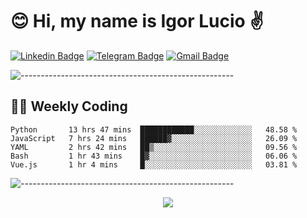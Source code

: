 # :blush: Hi, my name is Igor Lucio :v:

[![Linkedin Badge](https://img.shields.io/badge/-LinkedIn-blue?style=flat-square&logo=Linkedin&logoColor=white&link=https://www.linkedin.com/in/igor-lucio-alves/)](https://www.linkedin.com/in/igor-lucio-alves/)
[![Telegram Badge](https://img.shields.io/badge/-Telegram-1ca0f1?style=flat-square&labelColor=1ca0f1&logo=telegram&logoColor=white&link=https://t.me/iguit0)](https://t.me/iguit0)
[![Gmail Badge](https://img.shields.io/badge/-Gmail-c14438?style=flat-square&logo=Gmail&logoColor=white&link=mailto:igorsk89@gmail.com)](mailto:igorsk89@gmail.com)

![-----------------------------------------------------](https://raw.githubusercontent.com/andreasbm/readme/master/assets/lines/colored.png)

## :man_technologist: Weekly Coding
<!--START_SECTION:waka-->
```text
Python       13 hrs 47 mins  ████████████░░░░░░░░░░░░░   48.58 % 
JavaScript   7 hrs 24 mins   ██████▓░░░░░░░░░░░░░░░░░░   26.09 % 
YAML         2 hrs 42 mins   ██▒░░░░░░░░░░░░░░░░░░░░░░   09.56 % 
Bash         1 hr 43 mins    █▓░░░░░░░░░░░░░░░░░░░░░░░   06.06 % 
Vue.js       1 hr 4 mins     █░░░░░░░░░░░░░░░░░░░░░░░░   03.81 % 
```
<!--END_SECTION:waka-->
![-----------------------------------------------------](https://raw.githubusercontent.com/andreasbm/readme/master/assets/lines/colored.png)

<div align="center"><img src="https://github-readme-stats.vercel.app/api?username=iguit0&show_icons=true&count_private=true&theme=radical&hide=issues" /></div>
